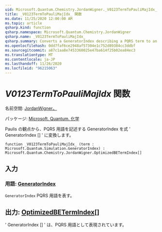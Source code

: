 ```yaml
---
uid: Microsoft.Quantum.Chemistry.JordanWigner._V0123TermToPauliMajIdx_
title: _V0123TermToPauliMajIdx_ 関数
ms.date: 11/25/2020 12:00:00 AM
ms.topic: article
qsharp.kind: function
qsharp.namespace: Microsoft.Quantum.Chemistry.JordanWigner
qsharp.name: _V0123TermToPauliMajIdx_
qsharp.summary: Converts a GeneratorIndex describing a PQRS term to an expression 'GeneratorIndex[]' in terms of Paulis
ms.openlocfilehash: 0dd7faf6ce2948af57304e1c752d89384cc3ddbf
ms.sourcegitcommit: a87c1aa8e7453360025e47ba614f25b02ea84ec3
ms.translationtype: MT
ms.contentlocale: ja-JP
ms.lasthandoff: 11/26/2020
ms.locfileid: "96215063"
---
```

# <a name="_v0123termtopaulimajidx_-function"></a>_V0123TermToPauliMajIdx_ 関数

名前空間: [JordanWigner。](xref:Microsoft.Quantum.Chemistry.JordanWigner)

パッケージ: [Microsoft. Quantum. 化学](https://nuget.org/packages/Microsoft.Quantum.Chemistry)


Paulis の観点から、PQRS 用語を記述する GeneratorIndex を式 ' GeneratorIndex [] ' に変換します。

```qsharp
function _V0123TermToPauliMajIdx_ (term : Microsoft.Quantum.Simulation.GeneratorIndex) : Microsoft.Quantum.Chemistry.JordanWigner.OptimizedBETermIndex[]
```


## <a name="input"></a>入力

### <a name="term--generatorindex"></a>用語: [GeneratorIndex](xref:Microsoft.Quantum.Simulation.GeneratorIndex)

`GeneratorIndex` PQRS 用語を表す。



## <a name="output--optimizedbetermindex"></a>出力: [OptimizedBETermIndex](xref:Microsoft.Quantum.Chemistry.JordanWigner.OptimizedBETermIndex)[]

' GeneratorIndex [] ' は、PQRS 用語として表現されています。